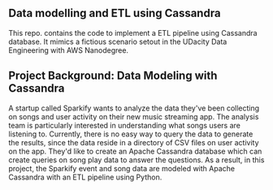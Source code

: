 ## Data modelling and ETL using Cassandra
This repo. contains the code to implement a ETL pipeline using Cassandra database. It mimics a fictious scenario setout in the UDacity Data Engineering with AWS Nanodegree. 

## Project Background: Data Modeling with Cassandra
A startup called Sparkify wants to analyze the data they've been collecting on songs and user activity on their new music streaming app. The analysis team is particularly interested in understanding what songs users are listening to. Currently, there is no easy way to query the data to generate the results, since the data reside in a directory of CSV files on user activity on the app. They'd like to create an Apache Cassandra database which can create queries on song play data to answer the questions. As a result, in this project, the Sparkify event and song data are modeled with Apache Cassandra with an ETL pipeline using Python. 

